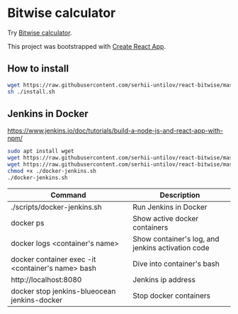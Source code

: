 # Bitwise calculator

Try [Bitwise calculator](http://bitwise.sergey-untilov.com).

This project was bootstrapped with [Create React App](https://github.com/facebook/create-react-app).

## How to install

``` bash
wget https://raw.githubusercontent.com/serhii-untilov/react-bitwise/master/install.sh
sh ./install.sh
```

## Jenkins in Docker

https://www.jenkins.io/doc/tutorials/build-a-node-js-and-react-app-with-npm/

``` bash
sudo apt install wget
wget https://raw.githubusercontent.com/serhii-untilov/react-bitwise/master/Dockerfile
wget https://raw.githubusercontent.com/serhii-untilov/react-bitwise/master/scripts/docker-jenkins.sh
chmod +x ./docker-jenkins.sh
./docker-jenkins.sh
```

| Command                        | Description                                       |
| ------------------------------ | ------------------------------------------------- |
| ./scripts/docker-jenkins.sh    | Run Jenkins in Docker                             |
| docker ps                      | Show active docker containers                     |
| docker logs <container's name> | Show container's log, and jenkins activation code |
| docker container exec -it <container's name> bash | Dive into container's bash     |
| http://localhost:8080          | Jenkins ip address                                |
| docker stop jenkins-blueocean jenkins-docker | Stop docker containers              |

